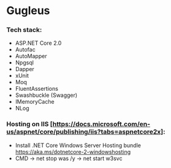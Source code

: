 # Gugleus

### Tech stack:

* ASP.NET Core 2.0
* Autofac
* AutoMapper
* Npgsql
* Dapper
* xUnit
* Moq
* FluentAssertions
* Swashbuckle (Swagger)
* IMemoryCache
* NLog

### Hosting on IIS [https://docs.microsoft.com/en-us/aspnet/core/publishing/iis?tabs=aspnetcore2x]:
* Install .NET Core Windows Server Hosting bundle https://aka.ms/dotnetcore-2-windowshosting
* CMD -> net stop was /y  ->  net start w3svc
